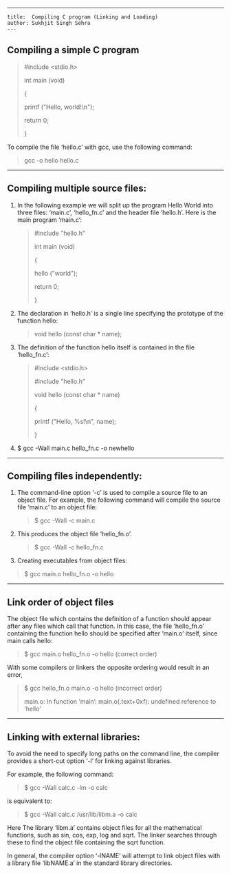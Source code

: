 



---
```
title:  Compiling C program (Linking and Loading)
author: Sukhjit Singh Sehra
---
```



## Compiling a simple C program

> #include  <stdio.h> 
>
> int main (void) 
>
> { 
>
> printf ("Hello, world!\n");
>
>  return 0; 
>
> }

To compile the file ‘hello.c’ with gcc, use the following command:

> gcc -o hello hello.c

---



## Compiling multiple source files: 

1. In the following example we will split up the program Hello World into three files: ‘main.c’, ‘hello_fn.c’ and the header file ‘hello.h’. Here is the main program ‘main.c’: 

   >  #include "hello.h"
   >
   >  int main (void) 
   >
   > { 
   >
   > hello ("world"); 
   >
   > return 0; 
   >
   > }

2. The declaration in ‘hello.h’ is a single line specifying the prototype of the function hello:

   >  void hello (const char * name);

3. The definition of the function hello itself is contained in the file ‘hello_fn.c’: 

   > \#include <stdio.h> 
   >
   >  #include "hello.h" 
   >
   > void hello (const char * name) 
   >
   > {
   >
   >  printf ("Hello, %s!\n", name); 
   >
   > }

4. $ gcc -Wall main.c hello_fn.c -o newhello

---



## Compiling files independently:

1. The command-line option ‘-c’ is used to compile a source file to an object file. For example, the following command will compile the source file ‘main.c’ to an object file: 

   >  $ gcc -Wall -c main.c

2. This produces the object file ‘hello_fn.o’.

   > $ gcc -Wall -c hello_fn.c 

4.  Creating executables from object files: 

   >  $ gcc main.o hello_fn.o -o hello

---

## Link order of object files

The object file which contains the definition of a function should appear after any files which call that function. In this case, the file ‘hello_fn.o’ containing the function hello should be specified after ‘main.o’ itself, since main calls hello:

>  $ gcc main.o hello_fn.o -o hello (correct order) 

With some compilers or linkers the opposite ordering would result in an error, 

> $ gcc hello_fn.o main.o -o hello (incorrect order) 
>
> main.o: In function ‘main’: main.o(.text+0xf): undefined reference to ‘hello’

---



##  Linking with external libraries: 

To avoid the need to specify long paths on the command line, the compiler provides a short-cut option ‘-l’ for linking against libraries.

 For example, the following command:

>  $ gcc -Wall calc.c -lm -o calc 

is equivalent to:

> $ gcc -Wall calc.c /usr/lib/libm.a -o calc

Here The library ‘libm.a’ contains object files for all the mathematical functions, such as sin, cos, exp, log and sqrt. The linker searches through these to find the object file containing the sqrt function. 

In general, the compiler option ‘-lNAME’ will attempt to link object files with a library file ‘libNAME.a’ in the standard library directories.